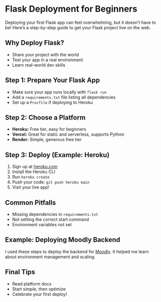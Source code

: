 # Flask Deployment for Beginners

Deploying your first Flask app can feel overwhelming, but it doesn’t have to be! Here’s a step-by-step guide to get your Flask project live on the web.

## Why Deploy Flask?
- Share your project with the world
- Test your app in a real environment
- Learn real-world dev skills

## Step 1: Prepare Your Flask App
- Make sure your app runs locally with `flask run`
- Add a `requirements.txt` file listing all dependencies
- Set up a `Procfile` if deploying to Heroku

## Step 2: Choose a Platform
- **Heroku:** Free tier, easy for beginners
- **Vercel:** Great for static and serverless, supports Python
- **Render:** Simple, generous free tier

## Step 3: Deploy (Example: Heroku)
1. Sign up at [heroku.com](https://heroku.com)
2. Install the Heroku CLI
3. Run `heroku create`
4. Push your code: `git push heroku main`
5. Visit your live app!

## Common Pitfalls
- Missing dependencies in `requirements.txt`
- Not setting the correct start command
- Environment variables not set

## Example: Deploying Moodly Backend
I used these steps to deploy the backend for [Moodly](https://moodly-2-0.vercel.app/). It helped me learn about environment management and scaling.

## Final Tips
- Read platform docs
- Start simple, then optimize
- Celebrate your first deploy!
